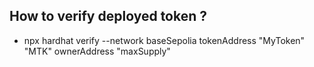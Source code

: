 ## How to verify deployed token ?
- npx hardhat verify --network baseSepolia tokenAddress "MyToken" "MTK" ownerAddress "maxSupply"